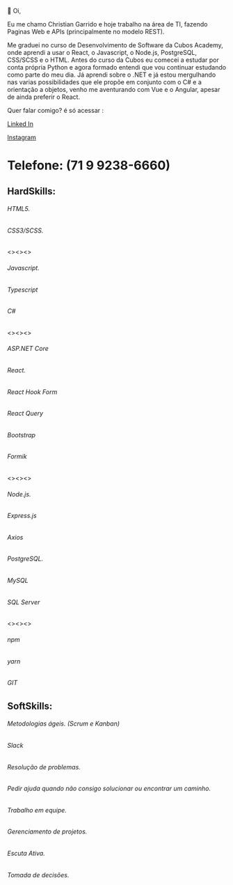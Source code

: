 
👋 Oi, 

Eu me chamo Christian Garrido e hoje trabalho na área de TI, fazendo Paginas Web e APIs (principalmente no modelo REST).

Me graduei no curso de Desenvolvimento de Software da Cubos Academy, onde aprendi a usar o React, o Javascript, o Node.js, PostgreSQL, CSS/SCSS e o HTML. Antes do curso da Cubos eu comecei a estudar por conta própria Python e agora formado entendi que vou continuar estudando como parte do meu dia. Já aprendi sobre o .NET e já estou mergulhando nas varias possibilidades que ele propõe em conjunto com o C# e a orientação a objetos, venho me aventurando com Vue e o Angular, apesar de ainda preferir o React.



Quer falar comigo? é só acessar :

[Linked In](https://www.linkedin.com/in/christian-garrido-cima "Christian Garrido Cima")

[Instagram](https://www.instagram.com/chris_garcima "Chris_garcima")

# Telefone: (71 9 9238-6660)


## HardSkills:

###### HTML5. 
###### CSS3/SCSS.
<><><>
###### Javascript.
###### Typescript
###### C#
<><><>
###### ASP.NET Core
###### React.
###### React Hook Form
###### React Query
###### Bootstrap
###### Formik
<><><>
###### Node.js.
###### Express.js
###### Axios
###### PostgreSQL.
###### MySQL
###### SQL Server
<><><>
###### npm
###### yarn
###### GIT

## SoftSkills:

###### Metodologias ágeis. (Scrum e Kanban)
###### Slack 
###### Resolução de problemas. 
###### Pedir ajuda quando não consigo solucionar ou encontrar um caminho.
###### Trabalho em equipe.
###### Gerenciamento de projetos.
###### Escuta Ativa.
###### Tomada de decisões.


